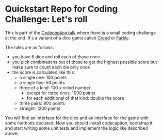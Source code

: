 Quickstart Repo for Coding Challenge: Let's roll
================================================

This is part of the [Codeception talk][1] where there is a small coding
challenge at the end. It's a variant of a dice game called [Greed][2]
or [Farkle][3].

The rules are as follows:
  - you have 6 dice and roll each of those once
  - you pick combinations out of those to get the highest possible
    score but make sure to count each die only once
  - the score is calculated like this:
    - a single one: 100 points
    - a single five: 50 points
    - three of a kind: 100 x rolled number
      - except for three ones: 1000 points
      - for each additional of that kind: double the score
    - three pairs: 800 points
    - straight: 1200 points

You will find an interface for the dice and an interface for the game
with some methods declared. Now you should install codeception,
bootstrap it and start writing some unit tests and implement the logic
like described above.

[1]: https://github.com/burned42/codeception-talk
[2]: http://codingdojo.org/kata/Greed/
[3]: https://en.wikipedia.org/wiki/Farkle
